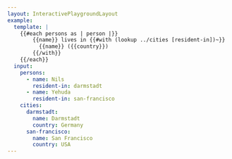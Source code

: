 ```yaml
---
layout: InteractivePlaygroundLayout
example:
  template: |
    {{#each persons as | person |}}
        {{name}} lives in {{#with (lookup ../cities [resident-in])~}}
          {{name}} ({{country}})
        {{/with}}
    {{/each}}
  input:
    persons:
      - name: Nils
        resident-in: darmstadt
      - name: Yehuda
        resident-in: san-francisco
    cities:
      darmstadt:
        name: Darmstadt
        country: Germany
      san-francisco:
        name: San Francisco
        country: USA
---
```

